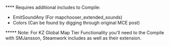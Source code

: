 **** Requires additional includes to Compile:
 - EmitSoundAny (For mapchooser_extended_sounds)
 - Colors (Can be found by digging through original MCE post)

***** Note: For KZ Global Map Tier Functionality you'll need to the Compile with SMJansson, Steamwork includes as well as their extension.